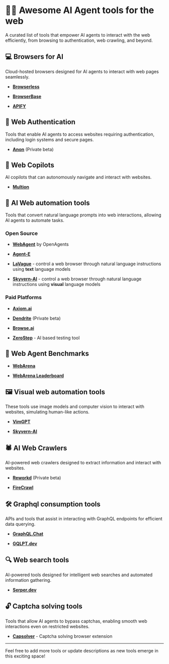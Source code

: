 # 🤖🛜 Awesome AI Agent tools for the web

A curated list of tools that empower AI agents to interact with the web efficiently, from browsing to authentication, web crawling, and beyond.

## 💻 Browsers for AI

Cloud-hosted browsers designed for AI agents to interact with web pages seamlessly.

- **[Browserless](https://www.browserless.io/)**

- **[BrowserBase](https://www.browserbase.com/)**

- **[APIFY](https://apify.com/)**

## 🪪 Web Authentication

Tools that enable AI agents to access websites requiring authentication, including login systems and secure pages.

- **[Anon](https://www.anon.com/)** (Private beta)

## 👤 Web Copilots

AI copilots that can autonomously navigate and interact with websites.

- **[Multion](https://www.multion.ai/)**

## 📝 AI Web automation tools

Tools that convert natural language prompts into web interactions, allowing AI agents to automate tasks.

### Open Source

- **[WebAgent](https://github.com/xlang-ai/OpenAgents/tree/main/real_agents/web_agent)** by OpenAgents

- **[Agent-E](https://github.com/EmergenceAI/Agent-E)**

- **[LaVague](https://github.com/lavague-ai/LaVague)** - control a web browser through natural language instructions using **text** language models

- **[Skyvern-AI](https://github.com/Skyvern-AI/skyvern)** - control a web browser through natural language instructions using **visual** language models

### Paid Platforms

- **[Axiom.ai](https://axiom.ai/)**

- **[Dendrite](https://dendrite.systems/)** (Private beta)

- **[Browse.ai](https://browse.ai/)**

- **[ZeroStep](https://zerostep.com/)** - AI based testing tool

## 🔬 Web Agent Benchmarks

- **[WebArena](https://github.com/web-arena-x/webarena)**

- **[WebArena Leaderboard](https://docs.google.com/spreadsheets/d/1M801lEpBbKSNwP-vDBkC_pF7LdyGU1f_ufZb_NWNBZQ/edit?gid=0#gid=0)**

## 🖼️ Visual web automation tools

These tools use image models and computer vision to interact with websites, simulating human-like actions.

- **[VimGPT](https://github.com/ishan0102/vimGPT/)**

- **[Skyvern-AI](https://github.com/Skyvern-AI/skyvern)**


## 🕷️ AI Web Crawlers

AI-powered web crawlers designed to extract information and interact with websites.

- **[Reworkd](https://www.reworkd.ai/)** (Private beta)

- **[FireCrawl](https://www.firecrawl.dev/)**

## 🛠️ Graphql consumption tools

APIs and tools that assist in interacting with GraphQL endpoints for efficient data querying.

- **[GraphQL.Chat](https://graphql.chat/)**

- **[GQLPT.dev](https://gqlpt.dev/)**

## 🔍 Web search tools

AI-powered tools designed for intelligent web searches and automated information gathering.

- **[Serper.dev](https://serper.dev/)**

## 🔓 Captcha solving tools

Tools that allow AI agents to bypass captchas, enabling smooth web interactions even on restricted websites.

- **[Capsolver](https://www.capsolver.com/)** - Captcha solving browser extension

---

Feel free to add more tools or update descriptions as new tools emerge in this exciting space!
